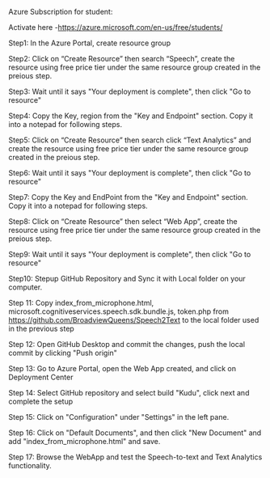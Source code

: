 Azure Subscription for student:

Activate here -https://azure.microsoft.com/en-us/free/students/

Step1:
In the Azure Portal, create resource group

Step2:
Click on “Create Resource” then search “Speech”, create the resource using free price tier under the same resource group created in the preious step.

Step3:
Wait until it says "Your deployment is complete", then click "Go to resource"

Step4:
Copy the Key, region from the "Key and Endpoint" section. Copy it into a notepad for following steps.

Step5:
Click on “Create Resource” then search click “Text Analytics” and create the resource using free price tier under the same resource group created in the preious step.

Step6:
Wait until it says "Your deployment is complete", then click "Go to resource"

Step7:
Copy the Key and EndPoint from the "Key and Endpoint" section. Copy it into a notepad for following steps.

Step8:
Click on “Create Resource” then select “Web App”, create the resource using free price tier under the same resource group created in the preious step.

Step9:
Wait until it says "Your deployment is complete", then click "Go to resource"

Step10:
Stepup GitHub Repository and Sync it with Local folder on your computer.

Step 11:
Copy index_from_microphone.html, microsoft.cognitiveservices.speech.sdk.bundle.js, token.php from https://github.com/BroadviewQueens/Speech2Text to the local folder used in the previous step

Step 12:
Open GitHub Desktop and commit the changes, push the local commit by clicking "Push origin"

Step 13:
Go to Azure Portal, open the Web App created, and click on Deployment Center

Step 14:
Select GitHub repository and select build "Kudu", click next and complete the setup

Step 15:
Click on "Configuration" under "Settings" in the left pane.

Step 16:
Click on "Default Documents", and then click "New Document" and add "index_from_microphone.html" and save.

Step 17:
Browse the WebApp and test the Speech-to-text and Text Analytics functionality.
